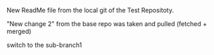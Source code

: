 New ReadMe file from the local git of the Test Repositoty.

"New change 2" from the base repo was taken and pulled (fetched + merged)

switch to the sub-branch1